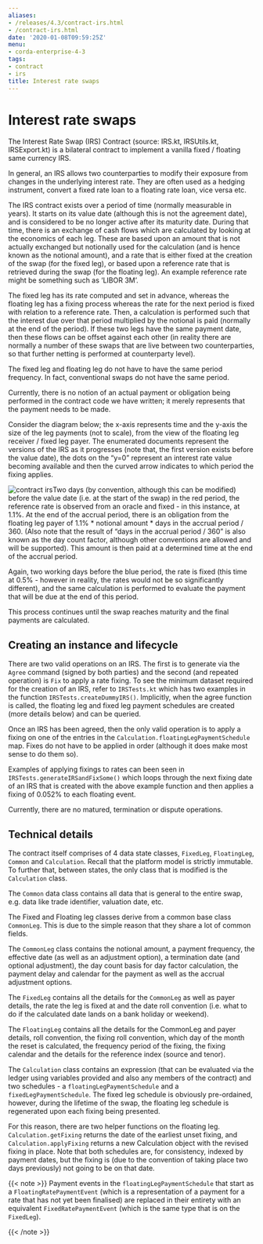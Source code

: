 ```yaml
---
aliases:
- /releases/4.3/contract-irs.html
- /contract-irs.html
date: '2020-01-08T09:59:25Z'
menu:
- corda-enterprise-4-3
tags:
- contract
- irs
title: Interest rate swaps
---
```



# Interest rate swaps

The Interest Rate Swap (IRS) Contract (source: IRS.kt, IRSUtils.kt, IRSExport.kt) is a bilateral contract to implement a
            vanilla fixed / floating same currency IRS.

In general, an IRS allows two counterparties to modify their exposure from changes in the underlying interest rate. They
            are often used as a hedging instrument, convert a fixed rate loan to a floating rate loan, vice versa etc.

The IRS contract exists over a period of time (normally measurable in years). It starts on its value date
            (although this is not the agreement date), and is considered to be no longer active after its maturity date. During that
            time, there is an exchange of cash flows which are calculated by looking at the economics of each leg. These are based
            upon an amount that is not actually exchanged but notionally used for the calculation (and is hence known as the notional
            amount), and a rate that is either fixed at the creation of the swap (for the fixed leg), or based upon a reference rate
            that is retrieved during the swap (for the floating leg). An example reference rate might be something such as ‘LIBOR 3M’.

The fixed leg has its rate computed and set in advance, whereas the floating leg has a fixing process whereas the rate
            for the next period is fixed with relation to a reference rate. Then, a calculation is performed such that the interest
            due over that period multiplied by the notional is paid (normally at the end of the period). If these two legs have the
            same payment date, then these flows can be offset against each other (in reality there are normally a number of these
            swaps that are live between two counterparties, so that further netting is performed at counterparty level).

The fixed leg and floating leg do not have to have the same period frequency. In fact, conventional swaps do not have
            the same period.

Currently, there is no notion of an actual payment or obligation being performed in the contract code we have written;
            it merely represents that the payment needs to be made.

Consider the diagram below; the x-axis represents time and the y-axis the size of the leg payments (not to scale), from
            the view of the floating leg receiver / fixed leg payer. The enumerated documents represent the versions of the IRS as
            it progresses (note that, the first version exists before the value date), the dots on the “y=0” represent an interest
            rate value becoming available and then the curved arrow indicates to which period the fixing applies.

![contract irs](/en/images/contract-irs.png "contract irs")Two days (by convention, although this can be modified) before the value date (i.e. at the start of the swap) in the red
            period, the reference rate is observed from an oracle and fixed - in this instance, at 1.1%. At the end of the accrual period,
            there is an obligation from the floating leg payer of 1.1% * notional amount * days in the accrual period / 360.
            (Also note that the result of “days in the accrual period / 360” is also known as the day count factor, although other
            conventions are allowed and will be supported). This amount is then paid at a determined time at the end of the accrual period.

Again, two working days before the blue period, the rate is fixed (this time at 0.5%  - however in reality, the rates
            would not be so significantly different), and the same calculation is performed to evaluate the payment that will be due
            at the end of this period.

This process continues until the swap reaches maturity and the final payments are calculated.


## Creating an instance and lifecycle

There are two valid operations on an IRS. The first is to generate via the `Agree` command (signed by both parties)
                and the second (and repeated operation) is `Fix` to apply a rate fixing.
                To see the minimum dataset required for the creation of an IRS, refer to `IRSTests.kt` which has two examples in the
                function `IRSTests.createDummyIRS()`. Implicitly, when the agree function is called, the floating leg and fixed
                leg payment schedules are created (more details below) and can be queried.

Once an IRS has been agreed, then the only valid operation is to apply a fixing on one of the entries in the
                `Calculation.floatingLegPaymentSchedule` map. Fixes do not have to be applied in order (although it does make most
                sense to do them so).

Examples of applying fixings to rates can been seen in `IRSTests.generateIRSandFixSome()` which loops through the next
                fixing date of an IRS that is created with the above example function and then applies a fixing of 0.052% to each floating
                event.

Currently, there are no matured, termination or dispute operations.


## Technical details

The contract itself comprises of 4 data state classes, `FixedLeg`, `FloatingLeg`, `Common` and `Calculation`.
                Recall that the platform model is strictly immutable.  To further that, between states, the only class that is modified
                is the `Calculation` class.

The `Common` data class contains all data that is general to the entire swap, e.g. data like trade identifier,
                valuation date, etc.

The Fixed and Floating leg classes derive from a common base class `CommonLeg`. This is due to the simple reason that
                they share a lot of common fields.

The `CommonLeg` class contains the notional amount, a payment frequency, the effective date (as well as an adjustment
                option), a termination date (and optional adjustment), the day count basis for day factor calculation, the payment delay
                and calendar for the payment as well as the accrual adjustment options.

The `FixedLeg` contains all the details for the `CommonLeg` as well as payer details, the rate the leg is fixed at
                and the date roll convention (i.e. what to do if the calculated date lands on a bank holiday or weekend).

The `FloatingLeg` contains all the details for the CommonLeg and payer details, roll convention, the fixing roll
                convention, which day of the month the reset is calculated, the frequency period of the fixing, the fixing calendar and
                the details for the reference index (source and tenor).

The `Calculation` class contains an expression (that can be evaluated via the ledger using variables provided and also
                any members of the contract) and two schedules - a `floatingLegPaymentSchedule` and a `fixedLegPaymentSchedule`.
                The fixed leg schedule is obviously pre-ordained, however, during the lifetime of the swap, the floating leg schedule is
                regenerated upon each fixing being presented.

For this reason, there are two helper functions on the floating leg. `Calculation.getFixing` returns the date of the
                earliest unset fixing, and `Calculation.applyFixing` returns a new Calculation object with the revised fixing in place.
                Note that both schedules are, for consistency, indexed by payment dates, but the fixing is (due to the convention of
                taking place two days previously) not going to be on that date.


{{< note >}}
Payment events in the `floatingLegPaymentSchedule` that start as a `FloatingRatePaymentEvent` (which is a
                    representation of a payment for a rate that has not yet been finalised) are replaced in their entirety with an
                    equivalent `FixedRatePaymentEvent` (which is the same type that is on the `FixedLeg`).

{{< /note >}}

